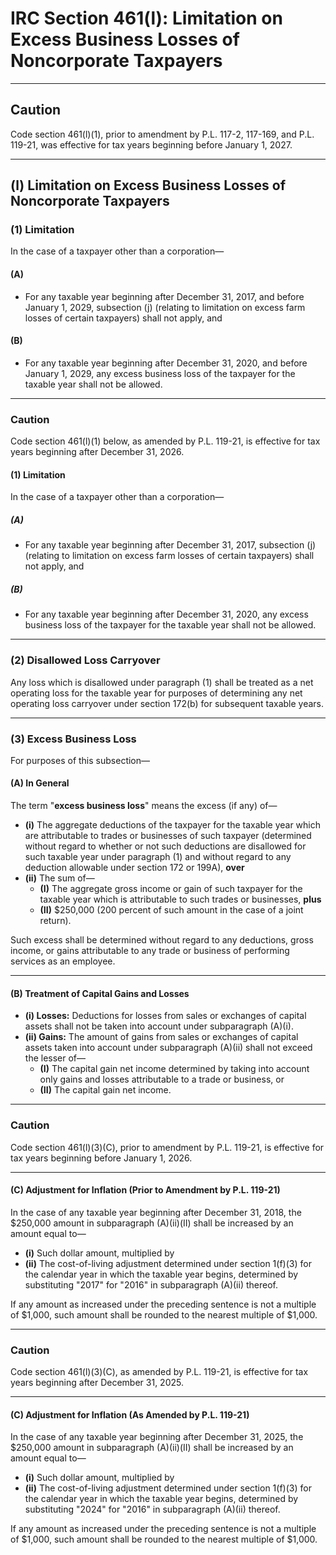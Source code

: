 # IRC Section 461(l): Limitation on Excess Business Losses of Noncorporate Taxpayers

---

## Caution

Code section 461(l)(1), prior to amendment by P.L. 117-2, 117-169, and P.L. 119-21, was effective for tax years beginning before January 1, 2027.

---

## (l) Limitation on Excess Business Losses of Noncorporate Taxpayers

### (1) Limitation

In the case of a taxpayer other than a corporation—

#### (A)
- For any taxable year beginning after December 31, 2017, and before January 1, 2029, subsection (j) (relating to limitation on excess farm losses of certain taxpayers) shall not apply, and

#### (B)
- For any taxable year beginning after December 31, 2020, and before January 1, 2029, any excess business loss of the taxpayer for the taxable year shall not be allowed.

---

### Caution

Code section 461(l)(1) below, as amended by P.L. 119-21, is effective for tax years beginning after December 31, 2026.

#### (1) Limitation

In the case of a taxpayer other than a corporation—

##### (A)
- For any taxable year beginning after December 31, 2017, subsection (j) (relating to limitation on excess farm losses of certain taxpayers) shall not apply, and

##### (B)
- For any taxable year beginning after December 31, 2020, any excess business loss of the taxpayer for the taxable year shall not be allowed.

---

### (2) Disallowed Loss Carryover

Any loss which is disallowed under paragraph (1) shall be treated as a net operating loss for the taxable year for purposes of determining any net operating loss carryover under section 172(b) for subsequent taxable years.

---

### (3) Excess Business Loss

For purposes of this subsection—

#### (A) In General

The term "**excess business loss**" means the excess (if any) of—

- **(i)** The aggregate deductions of the taxpayer for the taxable year which are attributable to trades or businesses of such taxpayer (determined without regard to whether or not such deductions are disallowed for such taxable year under paragraph (1) and without regard to any deduction allowable under section 172 or 199A), **over**
- **(ii)** The sum of—
    - **(I)** The aggregate gross income or gain of such taxpayer for the taxable year which is attributable to such trades or businesses, **plus**
    - **(II)** $250,000 (200 percent of such amount in the case of a joint return).

Such excess shall be determined without regard to any deductions, gross income, or gains attributable to any trade or business of performing services as an employee.

---

#### (B) Treatment of Capital Gains and Losses

- **(i) Losses:** Deductions for losses from sales or exchanges of capital assets shall not be taken into account under subparagraph (A)(i).
- **(ii) Gains:** The amount of gains from sales or exchanges of capital assets taken into account under subparagraph (A)(ii) shall not exceed the lesser of—
    - **(I)** The capital gain net income determined by taking into account only gains and losses attributable to a trade or business, or
    - **(II)** The capital gain net income.

---

### Caution

Code section 461(l)(3)(C), prior to amendment by P.L. 119-21, is effective for tax years beginning before January 1, 2026.

---

#### (C) Adjustment for Inflation (Prior to Amendment by P.L. 119-21)

In the case of any taxable year beginning after December 31, 2018, the $250,000 amount in subparagraph (A)(ii)(II) shall be increased by an amount equal to—

- **(i)** Such dollar amount, multiplied by
- **(ii)** The cost-of-living adjustment determined under section 1(f)(3) for the calendar year in which the taxable year begins, determined by substituting "2017" for "2016" in subparagraph (A)(ii) thereof.

If any amount as increased under the preceding sentence is not a multiple of $1,000, such amount shall be rounded to the nearest multiple of $1,000.

---

### Caution

Code section 461(l)(3)(C), as amended by P.L. 119-21, is effective for tax years beginning after December 31, 2025.

---

#### (C) Adjustment for Inflation (As Amended by P.L. 119-21)

In the case of any taxable year beginning after December 31, 2025, the $250,000 amount in subparagraph (A)(ii)(II) shall be increased by an amount equal to—

- **(i)** Such dollar amount, multiplied by
- **(ii)** The cost-of-living adjustment determined under section 1(f)(3) for the calendar year in which the taxable year begins, determined by substituting "2024" for "2016" in subparagraph (A)(ii) thereof.

If any amount as increased under the preceding sentence is not a multiple of $1,000, such amount shall be rounded to the nearest multiple of $1,000.